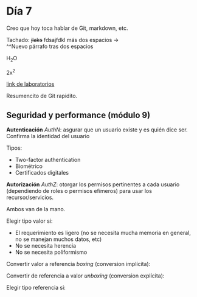 # Día 7

Creo que hoy toca hablar de Git, markdown, etc.

Tachado: ~~jlaks~~
fdsajfdkl más dos espacios ->  
^^Nuevo párrafo tras dos espacios

H<sub>2</sub>O

2x<sup>2</sup>

[link de laboratorios](1drv.ms/u/s!ArhTjDzvaufskYpcInLgwhuDnJOGxg?e=88yJ4Y)

Resumencito de Git rapidito.

## Seguridad y performance (módulo 9)

**Autenticación** *AuthN*: asgurar que un usuario existe y es quién dice ser. Confirma la identidad del usuario

Tipos:

* Two-factor authentication
* Biométrico
* Certificados digitales

**Autorización** *AuthZ*: otorgar los permisos pertinentes a cada usuario (dependiendo de roles o permisos efímeros) para usar los recursor/servicios.

Ambos van de la mano.

Elegir tipo valor si:

* El requerimiento es ligero (no se necesita mucha memoria en general, no se manejan muchos datos, etc)
* No se necesita herencia
* No se necesita poliformismo

Convertir valor a referencia *boxing* (conversion implícita):

Convertir de referencia a valor *unboxing* (conversion explícita):

Elegir tipo referencia si:
